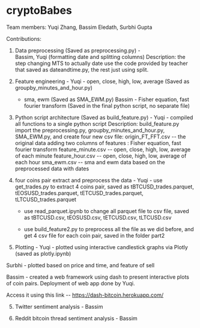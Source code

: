 # cryptoBabes

Team members: Yuqi Zhang, Bassim Eledath, Surbhi Gupta

Contributions:

1. Data preprocessing (Saved as preprocessing.py) -  
Bassim, Yuqi (formatting date and splitting columns)
Description: the step changing MTS to actually date use the code provided by teacher that saved as dateandtime.py,
             the rest just using split.

2. Feature engineering - 
Yuqi - open, close, high, low, average (Saved as groupby_minutes_and_hour.py)
     - sma, ewm (Saved as SMA_EWM.py)
Bassim - Fisher equation, fast fourier transform (Saved in the final python script, no separate file)

3. Python script architecture (Saved as build_feature.py) - 
Yuqi  - compiled all functions to a single python script
Description: build_feature.py import the preprocessing.py, groupby_minutes_and_hour.py, SMA_EWM.py, and create four new csv file:
origin_FT_FFT.csv  -- the original data adding two columns of features : Fisher equation, fast fourier transform
feature_minute.csv  -- open, close, high, low, average of each minute
feature_hour.csv  -- open, close, high, low, average of each hour
sma_ewm.csv -- sma and ewm data based on the preprocessed data with dates

4. four coins pair extract and preprocess the data -
Yuqi - use get_trades.py to extract 4 coins pair, saved as tBTCUSD_trades.parquet, tEOSUSD_trades.parquet, tETCUSD_trades.parquet, tLTCUSD_trades.parquet
     
     - use read_parquet.ipynb to change all parquet file to csv file, saved as tBTCUSD.csv, tEOSUSD.csv, tETCUSD.csv, tLTCUSD.csv
     
     - use build_feature2.py to preprocess all the file as we did before, and get 4 csv file for each coin pair, saved in the folder part2


5. Plotting - 
Yuqi - plotted using interactive candlestick graphs via Plotly (saved as plotly.ipynb)

Surbhi - plotted based on price and time, and feature of sell

Bassim - created a web framework using dash to present interactive plots of coin pairs. Deployment of web app done by Yuqi. 

Access it using this link -- https://dash-bitcoin.herokuapp.com/

5. Twitter sentiment analysis - 
Bassim

6. Reddit bitcoin thread sentiment analysis - 
Bassim


